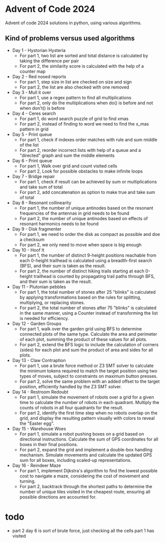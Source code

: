 # Advent of Code 2024

Advent of code 2024 solutions in python, using various algorithms.

## Kind of problems versus used algorithms

- Day 1 - Hystorian Hysteria
    - For part 1, two list are sorted and total distance is calculated by taking the difference per pair
    - For part 2, the similarity score is calculated with the help of a counter map
- Day 2 - Red nosed reports
    - For part 1, step size in list are checked on size and sign
    - For part 2, the list are also checked with one removed
- Day 3 - Mull it over
    - For part 1, use a regex pattern to find all multiplications
    - For part 2, only do the multiplications when do() is before and not when don't() is before
- Day 4 - Ceres search
    - For part 1, do word search puzzle of grid to find xmas
    - For part 2, instead of finding to word we need to find the x_mas pattern in grid
- Day 5 - Print queue
    - For part 1, check if indexes order matches with rule and sum middle of the list
    - For part 2, reorder incorrect lists with help of a queue and a "directed" graph and sum the middle elements
- Day 6 - Print queue
    - For part 1, Walk over grid and count visited cells
    - For part 2, Look for possible obstacles to make infinite loops
- Day 7 - Bridge repair
    - For part 1, check if result can be achieved by sum or multiplications and take sum of total
    - For part 2, add concatenation as option to make true and take sum of total
- Day 8 - Resonant collinearity
    - For part 1, the number of unique antinodes based on the resonant frequencies of the antennas in grid needs to be
      found
    - For part 2, the number of unique antinodes based on effects of resonant harmonics needs to be found
- Day 9 - Disk fragmenter
    - For part 1, we need to order the disk as compact as possible and doe a checksum
    - For part 2, we only need to move when space is big enough
- Day 10 - Hoof It
    - For part 1, the number of distinct 9-height positions reachable from each 0-height trailhead is calculated using a
      breadth-first search (BFS), and their sum is taken as the result.
    - For part 2, the number of distinct hiking trails starting at each 0-height trailhead is counted by propagating
      trail paths through BFS, and their sum is taken as the result.
- Day 11 - Plutonian pebbles
    - For part 1, the total number of stones after 25 "blinks" is calculated by applying transformations based on the
      rules for splitting, multiplying, or replacing stones.
    - For part 2, the total number of stones after 75 "blinks" is calculated in the same manner, using a Counter instead
      of transforming the list is needed for efficiency.
- Day 12 - Garden Groups
    - For part 1, walk over the garden grid using BFS to determine connected plots of the same type. Calculate the
      area and perimeter of each plot, summing the product of these values for all plots.
    - For part 2, extend the BFS logic to include the calculation of corners (sides) for each plot and sum the
      product of area and sides for all plots.
- Day 13 - Claw Contraption
    - For part 1, use a brute force method or Z3 SMT solver to calculate the minimum tokens required to match the
      target position using two types of moves, subject to constraints on maximum button presses.
    - For part 2, solve the same problem with an added offset to the target position, efficiently handled by the Z3
      SMT solver.
- Day 14 - Restroom Redoubt
    - For part 1, simulate the movement of robots over a grid for a given time to calculate the number of robots in each
      quadrant. Multiply the counts of robots in all four quadrants for the result.
    - For part 2, identify the first time step when no robots overlap on the grid, and display the resulting pattern
      visually with colors to reveal the "Easter egg".
- Day 15 - Warehouse Woes
    - For part 1, simulate a robot pushing boxes on a grid based on directional instructions. Calculate the sum of GPS
      coordinates for all boxes in their final positions.
    - For part 2, expand the grid and implement a double-box handling mechanism. Simulate movements and calculate the
      updated GPS sum for all boxes, including scaled-up representations.
- Day 16 - Reindeer Maze
    - For part 1, implement Dijkstra's algorithm to find the lowest possible cost to navigate a maze, considering the
      cost of movement and turning.
    - For part 2, backtrack through the shortest paths to determine the number of unique tiles visited in the cheapest
      route, ensuring all possible directions are accounted for.

# todo

- part 2 day 6 is sort of brute force, just checking all the cells part 1 has visited